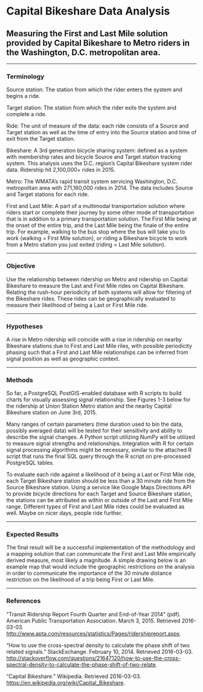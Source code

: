 # Capital Bikeshare Data Analysis
## Measuring the First and Last Mile solution provided by Capital Bikeshare to Metro riders in the Washington, D.C. metropolitan area.

---

### Terminology

Source station:	The station from which the rider enters the system and begins a ride.

Target station:	The station from which the rider exits the system and complete a ride.

Ride:	The unit of measure of the data: each ride consists of a Source and Target station as well as the time of entry into the Source station and time of exit from the Target station.

Bikeshare:	A 3rd generation bicycle sharing system: defined as a system with membership rates and bicycle Source and Target station tracking system. This analysis uses the D.C. region’s Capital Bikeshare system rider data. Ridership hit 2,100,000+ rides in 2015.

Metro:	The WMATA’s rapid transit system servicing Washington, D.C. metropolitan area with 271,160,000 rides in 2014. The data includes Source and Target stations for each ride.

First and Last Mile:	A part of a multimodal transportation solution where riders start or complete their journey by some other mode of transportation that is in addition to a primary transportation solution. The First Mile being at the onset of the entire trip, and the Last Mile being the finale of the entire trip. For example, walking to the bus stop where the bus will take you to work (walking = First Mile solution), or riding a Bikeshare bicycle to work from a Metro station you just exited (riding = Last Mile solution).

---

### Objective

Use the relationship between ridership on Metro and ridership on Capital Bikeshare to measure the Last and First Mile rides on Capital Bikeshare. Relating the rush-hour periodicity of both systems will allow for filtering of the Bikeshare rides. These rides can be geographically evaluated to measure their likelihood of being a Last or First Mile ride.

---

### Hypotheses

A rise in Metro ridership will coincide with a rise in ridership on nearby Bikeshare stations due to First and Last Mile riles, with possible periodicity phasing such that a First and Last Mile relationships can be inferred from signal position as well as geographic context.

---

### Methods

So far, a PostgreSQL PostGIS-enabled database with R scripts to build charts for visually assessing signal relationship. See Figures 1-3 below for the ridership at Union Station Metro station and the nearby Capital Bikeshare station on June 3rd, 2015.

Many ranges of certain parameters (time duration used to bin the data, possibly averaged data) will be tested for their sensitivity and ability to describe the signal changes. A Python script utilizing NumPy will be utilized to measure signal strengths and relationships. Integration with R for certain signal processing algorithms might be necessary, similar to the attached R script that runs the final SQL query through the R script on pre-processed PostgreSQL tables.

To evaluate each ride against a likelihood of it being a Last or First Mile ride, each Target Bikeshare station should be less than a 30 minute ride from the Source Bikeshare station. Using a service like Google Maps Directions API to provide bicycle directions for each Target and Source Bikeshare station, the stations can be attributed as within or outside of the Last and First Mile range. Different types of First and Last Mile rides could be evaluated as well. Maybe on nicer days, people ride further.

---

### Expected Results

The final result will be a successful implementation of the methodology and a mapping solution that can communicate the First and Last Mile empirically derived measure, most likely a magnitude. A simple drawing below is an example map that would include the geographic restrictions on the analysis in order to communicate the importance of the 30 minute distance restriction on the likelihood of a trip being First or Last Mile.

---

### References

"Transit Ridership Report Fourth Quarter and End-of-Year 2014" (pdf). American Public Transportation Association. March 3, 2015. Retrieved 2016-03-03. <http://www.apta.com/resources/statistics/Pages/ridershipreport.aspx>.

“How to use the cross-spectral density to calculate the phase shift of two related signals.” StackExchange. February 10, 2014. Retrieved 2016-03-03. <http://stackoverflow.com/questions/21647120/how-to-use-the-cross-spectral-density-to-calculate-the-phase-shift-of-two-relate>.

“Capital Bikeshare.” Wikipedia. Retrieved 2016-03-03. <https://en.wikipedia.org/wiki/Capital_Bikeshare>.